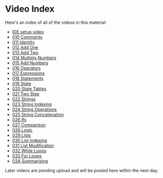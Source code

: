 # Video Index

Here's an index of all of the videos in this material:

* [IDE setup video](https://youtu.be/c0GdcmPfKL4)
* [010 Comments](https://youtu.be/JxLwSFfns_4)
* [011 Identity](https://youtu.be/FsDqswkr6NM)
* [012 Add One](https://youtu.be/QapwWktcoxg&t=0s)
* [013 Add Two](https://youtu.be/QapwWktcoxg&t=84s)
* [014 Multiply Numbers](https://youtu.be/QapwWktcoxg&t=322s)
* [015 Add Numbers](https://youtu.be/QapwWktcoxg&t=444s)
* [016 Operators](https://youtu.be/QapwWktcoxg&t=606s)
* [017 Expressions](https://youtu.be/S14_jDPjXYg&t=0s)
* [018 Statements](https://youtu.be/S14_jDPjXYg&t=460s)
* [019 State](https://youtu.be/S14_jDPjXYg&t=625s)
* [020 State Tables](https://youtu.be/S14_jDPjXYg&t=720s)
* [021 Two Step](https://youtu.be/QoSng0as5BY&t=0s)
* [022 Strings](https://youtu.be/QoSng0as5BY&t=308s)
* [023 String Indexing](https://youtu.be/QoSng0as5BY&t=410s)
* [024 String Operations](https://youtu.be/QoSng0as5BY&t=760s)
* [025 String Concatenation](https://youtu.be/QoSng0as5BY&t=1098s)
* [026 Ifs](https://youtu.be/26diwnnEYJY&t=0s)
* [027 Comparison](https://youtu.be/26diwnnEYJY&t=338s)
* [028 Logic](https://youtu.be/26diwnnEYJY&t=760s)
* [029 Lists](https://youtu.be/26diwnnEYJY&t=1027s)
* [030 List Indexing](https://youtu.be/26diwnnEYJY&t=1171s)
* [031 List Modification](https://youtu.be/26diwnnEYJY&t=1337s)
* [032 While Loops](https://youtu.be/W8F1pmRu5G8&t=0s)
* [033 For Loops](https://youtu.be/W8F1pmRu5G8&t=300s)
* [034 Summarising](https://youtu.be/W8F1pmRu5G8&t=501s)

Later videos are pending upload and will be posted here
within the next day.
